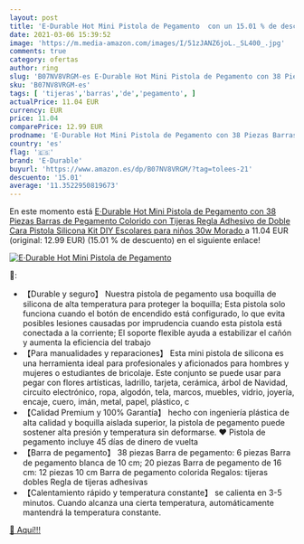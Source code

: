 ```yaml
---
layout: post
title: 'E·Durable Hot Mini Pistola de Pegamento  con un 15.01 % de descuento'
date: 2021-03-06 15:39:52
image: 'https://m.media-amazon.com/images/I/51zJANZ6joL._SL400_.jpg'
comments: true
category: ofertas
author: ring
slug: 'B07NV8VRGM-es E·Durable Hot Mini Pistola de Pegamento con 38 Piezas...'
sku: 'B07NV8VRGM-es'
tags: [ 'tijeras','barras','de','pegamento', ]
actualPrice: 11.04 EUR
currency: EUR
price: 11.04
comparePrice: 12.99 EUR
prodname: 'E·Durable Hot Mini Pistola de Pegamento con 38 Piezas Barras de Pegamento Colorido con Tijeras Regla Adhesivo de Doble Cara Pistola Silicona Kit DIY Escolares para niños  30w Morado '
country: 'es'
flag: '🇪🇸'
brand: 'E·Durable'
buyurl: 'https://www.amazon.es/dp/B07NV8VRGM/?tag=tolees-21'
descuento: '15.01'
average: '11.3522950819673'
---
```


En este momento está [E·Durable Hot Mini Pistola de Pegamento con 38 Piezas Barras de Pegamento Colorido con Tijeras Regla Adhesivo de Doble Cara Pistola Silicona Kit DIY Escolares para niños  30w Morado ](https://www.amazon.es/dp/B07NV8VRGM/?tag=tolees-21) a 11.04 EUR (original: 12.99 EUR) (15.01 %  de descuento) en el siguiente enlace!

[![E·Durable Hot Mini Pistola de Pegamento ](https://m.media-amazon.com/images/I/51zJANZ6joL._SL400_.jpg)](https://www.amazon.es/dp/B07NV8VRGM/?tag=tolees-21)

🔎:

- 【Durable y seguro】 Nuestra pistola de pegamento usa boquilla de silicona de alta temperatura para proteger la boquilla; Esta pistola solo funciona cuando el botón de encendido está configurado, lo que evita posibles lesiones causadas por imprudencia cuando esta pistola está conectada a la corriente; El soporte flexible ayuda a estabilizar el cañón y aumenta la eficiencia del trabajo
- 【Para manualidades y reparaciones】 Esta mini pistola de silicona es una herramienta ideal para profesionales y aficionados para hombres y mujeres o estudiantes de bricolaje. Este conjunto se puede usar para pegar con flores artísticas, ladrillo, tarjeta, cerámica, árbol de Navidad, circuito electrónico, ropa, algodón, tela, marcos, muebles, vidrio, joyería, encaje, cuero, imán, metal, papel, plástico, c
- 【Calidad Premium y 100% Garantía】 hecho con ingeniería plástica de alta calidad y boquilla aislada superior, la pistola de pegamento puede sostener alta presión y temperatura sin deformarse. ❤ Pistola de pegamento incluye 45 días de dinero de vuelta
- 【Barra de pegamento】 38 piezas Barra de pegamento: 6 piezas Barra de pegamento blanca de 10 cm; 20 piezas Barra de pegamento de 16 cm: 12 piezas 10 cm Barra de pegamento colorida Regalos: tijeras dobles Regla de tijeras adhesivas
- 【Calentamiento rápido y temperatura constante】 se calienta en 3-5 minutos. Cuando alcanza una cierta temperatura, automáticamente mantendrá la temperatura constante.

[🛒 Aquí!!!](https://www.amazon.es/dp/B07NV8VRGM/?tag=tolees-21)
